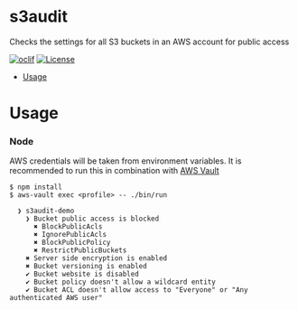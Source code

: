 s3audit
==================

Checks the settings for all S3 buckets in an AWS account for public access

[![oclif](https://img.shields.io/badge/cli-oclif-brightgreen.svg)](https://oclif.io)
[![License](https://img.shields.io/badge/License-Apache%202.0-blue.svg)](https://opensource.org/licenses/Apache-2.0)

<!-- toc -->
* [Usage](#usage)
<!-- tocstop -->

# Usage
<!-- usage -->

### Node
AWS credentials will be taken from environment variables.
It is recommended to run this in combination with [AWS Vault](https://github.com/99designs/aws-vault)

```sh-session
$ npm install
$ aws-vault exec <profile> -- ./bin/run

  ❯ s3audit-demo
    ❯ Bucket public access is blocked
      ✖ BlockPublicAcls
      ✖ IgnorePublicAcls
      ✖ BlockPublicPolicy
      ✖ RestrictPublicBuckets
    ✖ Server side encryption is enabled
    ✖ Bucket versioning is enabled
    ✔ Bucket website is disabled
    ✔ Bucket policy doesn't allow a wildcard entity
    ✔ Bucket ACL doesn't allow access to "Everyone" or "Any authenticated AWS user"
```

<!-- usagestop -->
